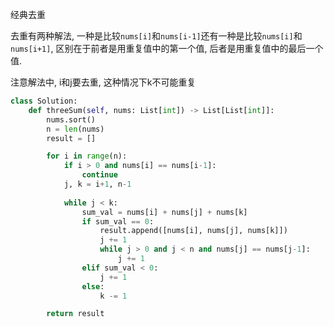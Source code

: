 
经典去重

去重有两种解法, 一种是比较`nums[i]`和`nums[i-1]`还有一种是比较`nums[i]`和`nums[i+1]`, 区别在于前者是用重复值中的第一个值, 后者是用重复值中的最后一个值.

注意解法中, i和j要去重, 这种情况下k不可能重复


```python
class Solution:
    def threeSum(self, nums: List[int]) -> List[List[int]]:
        nums.sort()
        n = len(nums)
        result = []

        for i in range(n):
            if i > 0 and nums[i] == nums[i-1]:
                continue
            j, k = i+1, n-1
            
            while j < k:
                sum_val = nums[i] + nums[j] + nums[k]
                if sum_val == 0:
                    result.append([nums[i], nums[j], nums[k]])
                    j += 1
                    while j > 0 and j < n and nums[j] == nums[j-1]:
                        j += 1
                elif sum_val < 0:
                    j += 1
                else:
                    k -= 1

        return result
```